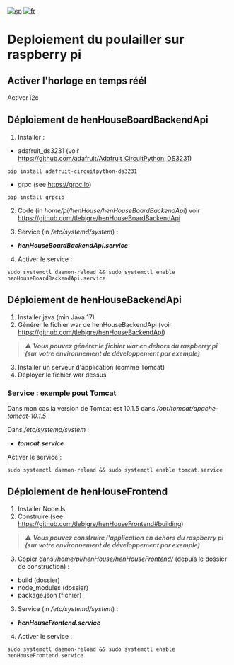 [![en](https://img.shields.io/badge/lang-en-ab4b52.svg)](https://github.com/tlebigre/henHouseRpiDeployment/blob/main/README.md)
[![fr](https://img.shields.io/badge/lang-fr-318ce7.svg)](https://github.com/tlebigre/henHouseRpiDeployment/blob/main/README.fr.md)

# Deploiement du poulailler sur raspberry pi
## Activer l'horloge en temps réél
Activer i2c

## Déploiement de henHouseBoardBackendApi

1. Installer :
- adafruit_ds3231 (voir https://github.com/adafruit/Adafruit_CircuitPython_DS3231) 
```shell
pip install adafruit-circuitpython-ds3231 
```
- grpc (see https://grpc.io) 
```shell
pip install grpcio
```

2. Code (in *home/pi/henHouse/henHouseBoardBackendApi*) voir https://github.com/tlebigre/henHouseBoardBackendApi

3. Service (in */etc/systemd/system*) :
- ***henHouseBoardBackendApi.service***

4. Activer le service :
```shell
sudo systemctl daemon-reload && sudo systemctl enable henHouseBoardBackendApi.service
```

## Déploiement de henHouseBackendApi

1. Installer java (min Java 17) 
2. Générer le fichier war de henHouseBackendApi (voir https://github.com/tlebigre/henHouseBackendApi) 
> :warning: ***Vous pouvez générer le fichier war en dehors du raspberry pi (sur votre environnement de développement par exemple)***

3. Installer un serveur d'application (comme Tomcat)
4. Deployer le fichier war dessus

### Service : exemple pout Tomcat
Dans mon cas la version de Tomcat est 10.1.5 dans */opt/tomcat/apache-tomcat-10.1.5*

Dans */etc/systemd/system* :
- ***tomcat.service***

Activer le service :
```shell
sudo systemctl daemon-reload && sudo systemctl enable tomcat.service
```

## Déploiement de henHouseFrontend

1. Installer NodeJs
2. Construire (see https://github.com/tlebigre/henHouseFrontend#building)
> :warning: ***Vous pouvez construire l'application en dehors du raspberry pi (sur votre environnement de développement par exemple)***

3. Copier dans */home/pi/henHouse/henHouseFrontend/* (depuis le dossier de construction) :
- build (dossier)
- node_modules (dossier)
- package.json (fichier)

3. Service (in */etc/systemd/system*) :
- ***henHouseFrontend.service***

4. Activer le service :
```shell
sudo systemctl daemon-reload && sudo systemctl enable henHouseFrontend.service
```

